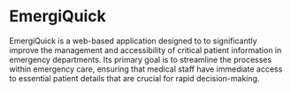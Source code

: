 # EmergiQuick

EmergiQuick is a web-based application designed to to significantly improve the management and accessibility of critical patient information in emergency departments. Its primary goal is to streamline the processes within emergency care, ensuring that medical staff have immediate access to essential patient details that are crucial for rapid decision-making.
